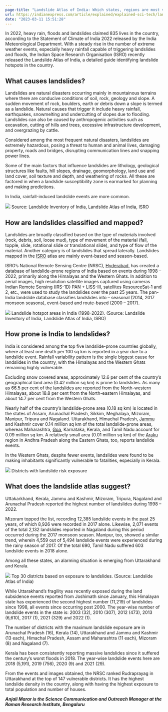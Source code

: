 ```yaml
---
page-title: "Landslide Atlas of India: Which states, regions are most vulnerable | Explained News,The Indian Express"
url: https://indianexpress.com/article/explained/explained-sci-tech/landslide-atlas-what-states-regions-are-most-vulnerable-8489965/
date: "2023-03-11 15:51:28"
---
```

In 2022, heavy rain, floods and landslides claimed 835 lives in the country, according to the Statement of Climate of India 2022 released by the India Meteorological Department. With a steady rise in the number of extreme weather events, especially heavy rainfall capable of triggering landslides and floods, the Indian Space Research Organisation (ISRO) recently released the Landslide Atlas of India, a detailed guide identifying landslide hotspots in the country.

## What causes landslides?

Landslides are natural disasters occurring mainly in mountainous terrains where there are conducive conditions of soil, rock, geology and slope. A sudden movement of rock, boulders, earth or debris down a slope is termed as a landslide. Natural causes that trigger it include heavy rainfall, earthquakes, snowmelting and undercutting of slopes due to flooding. Landslides can also be caused by anthropogenic activities such as excavation, cutting of hills and trees, excessive infrastructure development, and overgrazing by cattle.

Considered among the most frequent natural disasters, landslides are extremely hazardous, posing a threat to human and animal lives, damaging property, roads and bridges, disrupting communication lines and snapping power lines.

Some of the main factors that influence landslides are lithology, geological structures like faults, hill slopes, drainage, geomorphology, land use and land cover, soil texture and depth, and weathering of rocks. All these are factored in when a landslide susceptibility zone is earmarked for planning and making predictions.

In India, rainfall-induced landslide events are more common.

 ![](https://images.indianexpress.com/2023/03/Landslide-2.jpg) Source: Landslide Inventory of India, Landslide Atlas of India, ISRO

## How are landslides classified and mapped?

Landslides are broadly classified based on the type of materials involved (rock, debris, soil, loose mud), type of movement of the material (fall, topple, slide, rotational slide or translational slide), and type of flow of the material. Another category is of landslides that spread laterally. Landslides mapped in the [ISRO](https://indianexpress.com/article/explained/everyday-explainers/explained-isro-vehicles-satellites-7778759/) atlas are mainly event-based and season-based.

ISRO’s National Remote Sensing Centre (NRSC), [Hyderabad](https://indianexpress.com/section/cities/hyderabad/), has created a database of landslide-prone regions of India based on events during 1998 – 2022, primarily along the Himalayas and the Western Ghats. In addition to aerial images, high resolution satellite images captured using cameras Indian Remote Sensing (IRS-1D) PAN + LISS-III, satellites ResourceSat-1 and 2, etc., were used to study the landslides over the past 25 years. The pan-India landslide database classifies landslides into – seasonal (2014, 2017 monsoon seasons), event-based and route-based (2000 – 2017).

 ![](https://images.indianexpress.com/2023/03/box-1.jpg) Landslide hotspot areas in India (1998-2022). (Source: Landslide Inventory of India, Landslide Atlas of India, ISRO)

## How prone is India to landslides?

India is considered among the top five landslide-prone countries globally, where at least one death per 100 sq km is reported in a year due to a landslide event. Rainfall variability pattern is the single biggest cause for landslides in the country, with the Himalayas and the Western Ghats remaining highly vulnerable.

Excluding snow covered areas, approximately 12.6 per cent of the country’s geographical land area (0.42 million sq km) is prone to landslides. As many as 66.5 per cent of the landslides are reported from the North-western Himalayas, about 18.8 per cent from the North-eastern Himalayas, and about 14.7 per cent from the Western Ghats.

Nearly half of the country’s landslide-prone area (0.18 sq km) is located in the states of Assam, Arunachal Pradesh, Sikkim, Meghalaya, Mizoram, Manipur, Tripura and Nagaland. Uttarakhand, Himachal Pradesh, [Jammu](https://indianexpress.com/section/cities/jammu/) and Kashmir cover 0.14 million sq km of the total landslide-prone areas, whereas Maharashtra, [Goa](https://indianexpress.com/section/cities/goa/), Karnataka, Kerala, and Tamil Nadu account for 0.09 million sq km. A relatively small area (0.01 million sq km) of the [Araku](https://indianexpress.com/elections/aruku-lok-sabha-election-results/) region in Andhra Pradesh along the Eastern Ghats, too, reports landslide events.

In the Western Ghats, despite fewer events, landslides were found to be making inhabitants significantly vulnerable to fatalities, especially in Kerala.

 ![](https://images.indianexpress.com/2023/03/Landslide.jpg) Districts with landslide risk exposure

## What does the landslide atlas suggest?

Uttakarkhand, Kerala, Jammu and Kashmir, Mizoram, Tripura, Nagaland and Arunachal Pradesh reported the highest number of landslides during 1998 – 2022.

Mizoram topped the list, recording 12,385 landslide events in the past 25 years, of which 8,926 were recorded in 2017 alone. Likewise, 2,071 events of the total 2,132 landslides reported in Nagaland during this period occurred during the 2017 monsoon season. Manipur, too, showed a similar trend, wherein 4,559 out of 5,494 landslide events were experienced during the rainy season of 2017. Of the total 690, Tamil Nadu suffered 603 landslide events in 2018 alone.

Among all these states, an alarming situation is emerging from Uttarakhand and Kerala.

 ![](https://images.indianexpress.com/2023/03/box-2.jpg) Top 30 districts based on exposure to landslides. (Source: Landslide Atlas of India)

While Uttarakhand’s fragility was recently exposed during the land subsidence events reported from Joshimath since January, this Himalayan state has experienced the second highest number (11,219) of landslides since 1998, all events since occurring post 2000. The year-wise number of landslide events in the state is: 2003 (32), 2010 (307), 2012 (473), 2013 (6,610), 2017 (1), 2021 (329) and 2022 (1).

The number of districts with the maximum landslide exposure are in Arunachal Pradesh (16), Kerala (14), Uttarakhand and Jammu and Kashmir (13 each), Himachal Pradesh, Assam and Maharashtra (11 each), Mizoram (8) and Nagaland (7).

Kerala has been consistently reporting massive landslides since it suffered the century’s worst floods in 2018. The year-wise landslide events here are 2018 (5,191), 2019 (756), 2020 (9) and 2021 (29).

From the events and images obtained, the NRSC ranked Rudraprayag in Uttarakhand at the top of 147 vulnerable districts. It has the highest landslide density in the country, along with having the highest exposure to total population and number of houses.

***Anjali Marar is the Science Communication and Outreach Manager at the Raman Research Institute, Bengaluru***